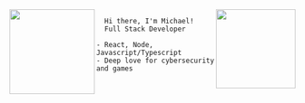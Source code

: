 

<img align="left" height="150" src="https://i.imgur.com/z61GpZU.png"/> 
 
<img align="right" height="140em" src="https://github-readme-stats.vercel.app/api/top-langs/?username=mikaws&layout=compact&langs_count=18&theme=gotham"/>

      Hi there, I'm Michael!
      Full Stack Developer
    
    - React, Node, Javascript/Typescript
    - Deep love for cybersecurity and games
    

